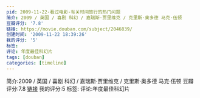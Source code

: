 ```yaml
---
pid: 2009-11-22-看过电影-有关时间旅行的热门问题
简介: 2009 / 英国 / 喜剧 科幻 / 嘉瑞斯·贾里维克 / 克里斯·奥多德 马克·伍顿
豆瓣评分: '7.8'
链接: https://movie.douban.com/subject/2046839/
创建时间: '2009-11-22 18:39:26'
我的评分: '5'
标签:
评论: 年度最佳科幻片
tags: [douban]
categories: [timeline]
---
```

简介:2009 / 英国 / 喜剧 科幻 / 嘉瑞斯·贾里维克 / 克里斯·奥多德 马克·伍顿
豆瓣评分:7.8
[链接](https://movie.douban.com/subject/2046839/)
我的评分:5
标签:
评论:年度最佳科幻片
